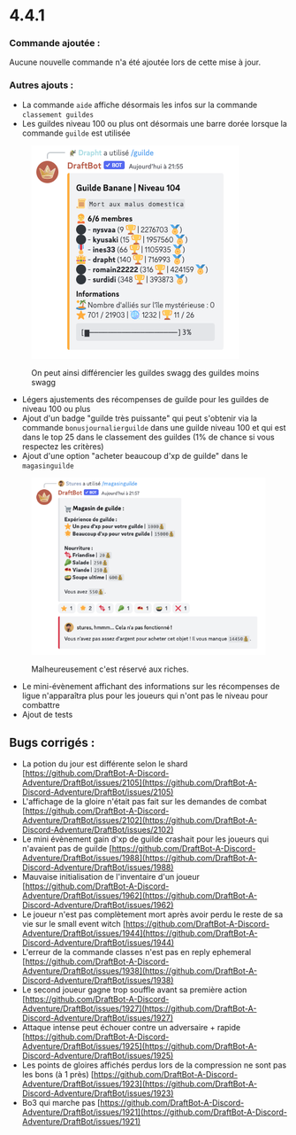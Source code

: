 # 4.4.1

### Commande ajoutée :

Aucune nouvelle commande n'a été ajoutée lors de cette mise à jour.

### Autres ajouts :

* La commande `aide` affiche désormais les infos sur la commande `classement guildes`&#x20;
* Les guildes niveau 100 ou plus ont désormais une barre dorée lorsque la commande `guilde` est utilisée&#x20;

<figure><img src="../.gitbook/assets/image.png" alt=""><figcaption><p>On peut ainsi différencier les guildes swagg des guildes moins swagg</p></figcaption></figure>

* Légers ajustements des récompenses de guilde pour les guildes de niveau 100 ou plus&#x20;
* Ajout d'un badge "guilde très puissante" qui peut s'obtenir via la commande `bonusjournalierguilde` dans une guilde niveau 100 et qui est dans le top 25 dans le classement des guildes (1% de chance si vous respectez les critères)&#x20;
* Ajout d'une option "acheter beaucoup d'xp de guilde" dans le `magasinguilde`&#x20;

<figure><img src="../.gitbook/assets/image (1).png" alt=""><figcaption><p>Malheureusement c'est réservé aux riches.</p></figcaption></figure>

* Le mini-évènement affichant des informations sur les récompenses de ligue n'apparaîtra plus pour les joueurs qui n'ont pas le niveau pour combattre&#x20;
* Ajout de tests

## Bugs corrigés :

* La potion du jour est différente selon le shard [https://github.com/DraftBot-A-Discord-Adventure/DraftBot/issues/2105](https://github.com/DraftBot-A-Discord-Adventure/DraftBot/issues/2105)
* L'affichage de la gloire n'était pas fait sur les demandes de combat [https://github.com/DraftBot-A-Discord-Adventure/DraftBot/issues/2102](https://github.com/DraftBot-A-Discord-Adventure/DraftBot/issues/2102)
* Le mini évènement gain d'xp de guilde crashait pour les joueurs qui n'avaient pas de guilde [https://github.com/DraftBot-A-Discord-Adventure/DraftBot/issues/1988](https://github.com/DraftBot-A-Discord-Adventure/DraftBot/issues/1988)
* Mauvaise initialisation de l'inventaire d'un joueur [https://github.com/DraftBot-A-Discord-Adventure/DraftBot/issues/1962](https://github.com/DraftBot-A-Discord-Adventure/DraftBot/issues/1962)
* Le joueur n'est pas complètement mort après avoir perdu le reste de sa vie sur le small event witch [https://github.com/DraftBot-A-Discord-Adventure/DraftBot/issues/1944](https://github.com/DraftBot-A-Discord-Adventure/DraftBot/issues/1944)
* L'erreur de la commande classes n'est pas en reply ephemeral [https://github.com/DraftBot-A-Discord-Adventure/DraftBot/issues/1938](https://github.com/DraftBot-A-Discord-Adventure/DraftBot/issues/1938)
* Le second joueur gagne trop souffle avant sa première action [https://github.com/DraftBot-A-Discord-Adventure/DraftBot/issues/1927](https://github.com/DraftBot-A-Discord-Adventure/DraftBot/issues/1927)
* Attaque intense peut échouer contre un adversaire + rapide [https://github.com/DraftBot-A-Discord-Adventure/DraftBot/issues/1925](https://github.com/DraftBot-A-Discord-Adventure/DraftBot/issues/1925)
* Les points de gloires affichés perdus lors de la compression ne sont pas les bons (à 1 près) [https://github.com/DraftBot-A-Discord-Adventure/DraftBot/issues/1923](https://github.com/DraftBot-A-Discord-Adventure/DraftBot/issues/1923)
* Bo3 qui marche pas [https://github.com/DraftBot-A-Discord-Adventure/DraftBot/issues/1921](https://github.com/DraftBot-A-Discord-Adventure/DraftBot/issues/1921)
